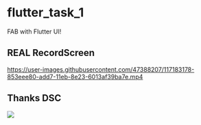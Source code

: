 # flutter_task_1

FAB with Flutter UI!


## REAL RecordScreen

https://user-images.githubusercontent.com/47388207/117183178-853eee80-add7-11eb-8e23-6013af39ba7e.mp4



## Thanks DSC
![](https://user-images.githubusercontent.com/47388207/116399350-21418680-a829-11eb-996c-8f62e5373bf8.png)

